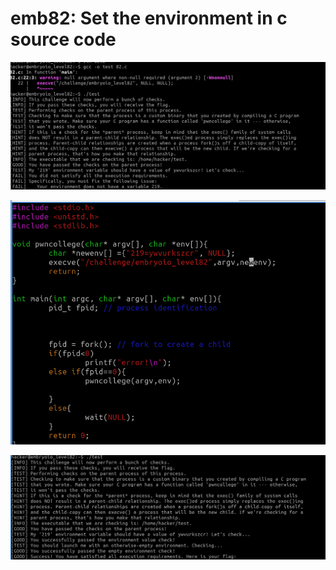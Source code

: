 # emb82: Set the environment in c source code

![I should set environment variable](<../.gitbook/assets/image (145).png>)

![I mend the source code.](<../.gitbook/assets/image (75) (1).png>)

![I get the flag.](<../.gitbook/assets/image (30).png>)
